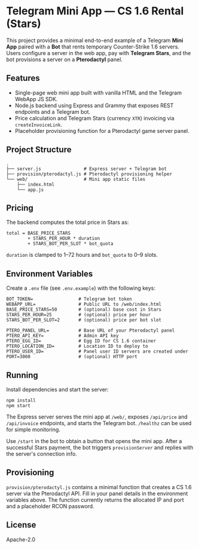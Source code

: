# Telegram Mini App — CS 1.6 Rental (Stars)

This project provides a minimal end-to-end example of a Telegram **Mini App** paired with a **Bot** that rents temporary Counter-Strike 1.6 servers. Users configure a server in the web app, pay with **Telegram Stars**, and the bot provisions a server on a **Pterodactyl** panel.

## Features
- Single-page web mini app built with vanilla HTML and the Telegram WebApp JS SDK.
- Node.js backend using Express and Grammy that exposes REST endpoints and a Telegram bot.
- Price calculation and Telegram Stars (currency `XTR`) invoicing via `createInvoiceLink`.
- Placeholder provisioning function for a Pterodactyl game server panel.

## Project Structure
```
.
├── server.js                # Express server + Telegram bot
├── provision/pterodactyl.js # Pterodactyl provisioning helper
└── web/                     # Mini app static files
    ├── index.html
    └── app.js
```

## Pricing
The backend computes the total price in Stars as:

```
total = BASE_PRICE_STARS
        + STARS_PER_HOUR * duration
        + STARS_BOT_PER_SLOT * bot_quota
```

`duration` is clamped to 1–72 hours and `bot_quota` to 0–9 slots.

## Environment Variables
Create a `.env` file (see `.env.example`) with the following keys:

```
BOT_TOKEN=                 # Telegram bot token
WEBAPP_URL=                # Public URL to /web/index.html
BASE_PRICE_STARS=50        # (optional) base cost in Stars
STARS_PER_HOUR=25          # (optional) price per hour
STARS_BOT_PER_SLOT=2       # (optional) price per bot slot

PTERO_PANEL_URL=           # Base URL of your Pterodactyl panel
PTERO_API_KEY=             # Admin API key
PTERO_EGG_ID=              # Egg ID for CS 1.6 container
PTERO_LOCATION_ID=         # Location ID to deploy to
PTERO_USER_ID=             # Panel user ID servers are created under
PORT=3000                  # (optional) HTTP port
```

## Running
Install dependencies and start the server:

```
npm install
npm start
```

The Express server serves the mini app at `/web/`, exposes `/api/price` and `/api/invoice` endpoints, and starts the Telegram bot. `/healthz` can be used for simple monitoring.

Use `/start` in the bot to obtain a button that opens the mini app. After a successful Stars payment, the bot triggers `provisionServer` and replies with the server's connection info.

## Provisioning
`provision/pterodactyl.js` contains a minimal function that creates a CS 1.6 server via the Pterodactyl API. Fill in your panel details in the environment variables above. The function currently returns the allocated IP and port and a placeholder RCON password.

## License
Apache-2.0

